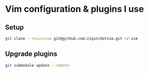 # Vim configuration & plugins I use

## Setup

```bash
git clone --recursive git@github.com:ziqin/dotvim.git ~/.vim
```

## Upgrade plugins

```bash
git submodule update --remote
```
